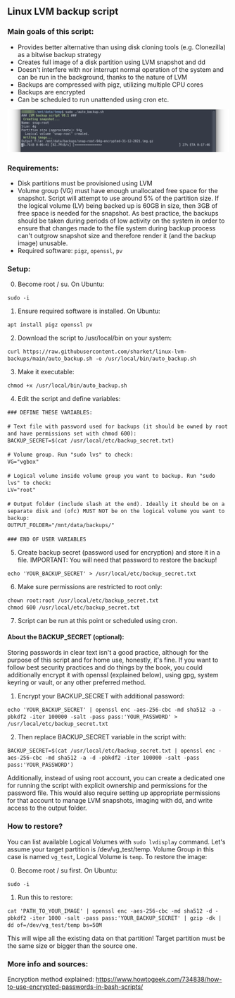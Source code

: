 ## Linux LVM backup script

### Main goals of this script:
* Provides better alternative than using disk cloning tools (e.g. Clonezilla) as a bitwise backup strategy
* Creates full image of a disk partition using LVM snapshot and dd
* Doesn't interfere with nor interrupt normal operation of the system and can be run in the background, thanks to the nature of LVM
* Backups are compressed with pigz, utilizing multiple CPU cores
* Backups are encrypted
* Can be scheduled to run unattended using cron etc.

![script_running](misc/backup.png)

### Requirements:
* Disk partitions must be provisioned using LVM
* Volume group (VG) must have enough unallocated free space for the snapshot. Script will attempt to use around 5% of the partition size. If the logical volume (LV) being backed up is 60GB in size, then 3GB of free space is needed for the snapshot. As best practice, the backups should be taken during periods of low activity on the system in order to ensure that changes made to the file system during backup process can't outgrow snapshot size and therefore render it (and the backup image) unusable.
* Required software: `pigz`, `openssl`, `pv`

### Setup:
0. Become root / su. On Ubuntu:
```
sudo -i
```
1. Ensure required software is installed. On Ubuntu:
```
apt install pigz openssl pv
```
2. Download the script to /usr/local/bin on your system:
```
curl https://raw.githubusercontent.com/sharket/linux-lvm-backups/main/auto_backup.sh -o /usr/local/bin/auto_backup.sh
```
3. Make it executable:
```
chmod +x /usr/local/bin/auto_backup.sh
```
4. Edit the script and define variables:
```
### DEFINE THESE VARIABLES:

# Text file with password used for backups (it should be owned by root and have permissions set with chmod 600):
BACKUP_SECRET=$(cat /usr/local/etc/backup_secret.txt)

# Volume group. Run "sudo lvs" to check:
VG="vgbox"

# Logical volume inside volume group you want to backup. Run "sudo lvs" to check:
LV="root"

# Output folder (include slash at the end). Ideally it should be on a separate disk and (ofc) MUST NOT be on the logical volume you want to backup:
OUTPUT_FOLDER="/mnt/data/backups/"

### END OF USER VARIABLES
```
5. Create backup secret (password used for encryption) and store it in a file. IMPORTANT: You will need that password to restore the backup!
```
echo 'YOUR_BACKUP_SECRET' > /usr/local/etc/backup_secret.txt
```
6. Make sure permissions are restricted to root only:
```
chown root:root /usr/local/etc/backup_secret.txt
chmod 600 /usr/local/etc/backup_secret.txt
```
7. Script can be run at this point or scheduled using cron.

#### About the BACKUP_SECRET (optional):
Storing passwords in clear text isn't a good practice, although for the purpose of this script and for home use, honestly, it's fine. If you want to follow best security practices and do things by the book, you could additionally encrypt it with openssl (explained below), using gpg, system keyring or vault, or any other preferred method.

1. Encrypt your BACKUP_SECRET with additional password:
```
echo 'YOUR_BACKUP_SECRET' | openssl enc -aes-256-cbc -md sha512 -a -pbkdf2 -iter 100000 -salt -pass pass:'YOUR_PASSWORD' > /usr/local/etc/backup_secret.txt
```
2. Then replace BACKUP_SECRET variable in the script with:
```
BACKUP_SECRET=$(cat /usr/local/etc/backup_secret.txt | openssl enc -aes-256-cbc -md sha512 -a -d -pbkdf2 -iter 100000 -salt -pass pass:'YOUR_PASSWORD')
```
Additionally, instead of using root account, you can create a dedicated one for running the script with explicit ownership and permissions for the password file. This would also require setting up appropriate permissions for that account to manage LVM snapshots, imaging with dd, and write access to the output folder.

### How to restore?
You can list available Logical Volumes with `sudo lvdisplay` command. Let's assume your target partition is /dev/vg_test/temp. Volume Group in this case is named `vg_test`, Logical Volume is `temp`. To restore the image:

0. Become root / su first. On Ubuntu:
```
sudo -i
```
1. Run this to restore:
```
cat 'PATH_TO_YOUR_IMAGE' | openssl enc -aes-256-cbc -md sha512 -d -pbkdf2 -iter 1000 -salt -pass pass:'YOUR_BACKUP_SECRET' | gzip -dk | dd of=/dev/vg_test/temp bs=50M
```
This will wipe all the existing data on that partition! Target partition must be the same size or bigger than the source one.

### More info and sources:

Encryption method explained: https://www.howtogeek.com/734838/how-to-use-encrypted-passwords-in-bash-scripts/


